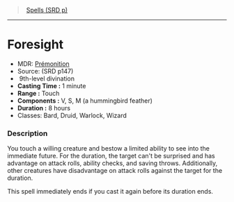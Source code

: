 ﻿---
!SpellItem
Family: SpellVO
Level: 9
Type: divination
CastingTime: 1 minute
Range: Touch
Components: V, S, M (a hummingbird feather)
Duration: 8 hours
Classes: Bard, Druid, Warlock, Wizard
Id: spells_vo.md#foresight
ParentLink: spells_vo.md#spells-srd-p
Name: Foresight
ParentName: Spells (SRD p)
NameLevel: 1
AltName: '[Prémonition](hd_spells_premonition.md)'
Source: (SRD p147)
Attributes: {}
---
> [Spells (SRD p)](srd_spells.md)

---

# Foresight

- MDR: [Prémonition](hd_spells_premonition.md)
- Source: (SRD p147)
-  9th-level divination
- **Casting Time :** 1 minute
- **Range :** Touch
- **Components :** V, S, M (a hummingbird feather)
- **Duration :** 8 hours
- Classes: Bard, Druid, Warlock, Wizard

### Description

You touch a willing creature and bestow a limited ability to see into the immediate future. For the duration, the target can't be surprised and has advantage on attack rolls, ability checks, and saving throws. Additionally, other creatures have disadvantage on attack rolls against the target for the duration.

This spell immediately ends if you cast it again before its duration ends.

